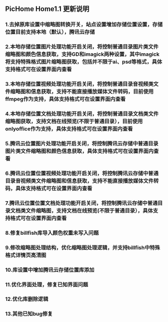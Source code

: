 ﻿## PicHome Home1.1 更新说明

### 1.去掉原库设置中缩略图转换开关，站点设置增加存储位置设置，存储位置目前支持本地（默认），腾讯云存储

### 2.本地存储位置图片处理功能开启关闭，将控制普通目录图片类文件缩略图和颜色信息获取，支持GD和imagick两种设置，其中imagick将支持特殊格式图片缩略图获取，包括并不限于ai、psd等格式，具体支持格式可在设置界面内查看

### 3.本地存储位置视频处理功能开启关闭，将控制普通目录音视频类文件缩略图和信息获取，支持不能直接播放媒体文件转码，目前使用ffmpeg作为支持，具体支持格式可在设置界面内查看

### 4.本地存储位置文档处理功能开启关闭，将控制普通目录文档类文件缩略图获取，支持文档在线预览(不限于普通目录），目前使用onlyoffice作为支持，具体支持格式可在设置界面内查看

### 5.腾讯云位置图片处理功能开启关闭，将控制腾讯云存储中普通目录图片类文件缩略图和颜色信息获取，具体支持格式可在设置界面内查看

### 6.腾讯云位置位置视频处理功能开启关闭，将控制腾讯云存储中普通目录音视频类文件缩略图和信息获取，支持不能直接播放媒体文件转码，具体支持格式可在设置界面内查看

### 7.腾讯云位置位置文档处理功能开启关闭，将控制腾讯云存储中普通目录文档类文件缩略图，支持文档在线预览(不限于普通目录），具体支持格式可在设置界面内查看

### 8.修复billfish库导入颜色权重未写入问题

### 9.修改缩略图处理结构，优化缩略图处理逻辑，并支持billfish中特殊格式详情页高清图

### 10.库设置中增加腾讯云存储位置库添加

### 11.优化界面处理，修复已知界面问题

### 12.优化库删除逻辑

### 13.其他已知bug修复